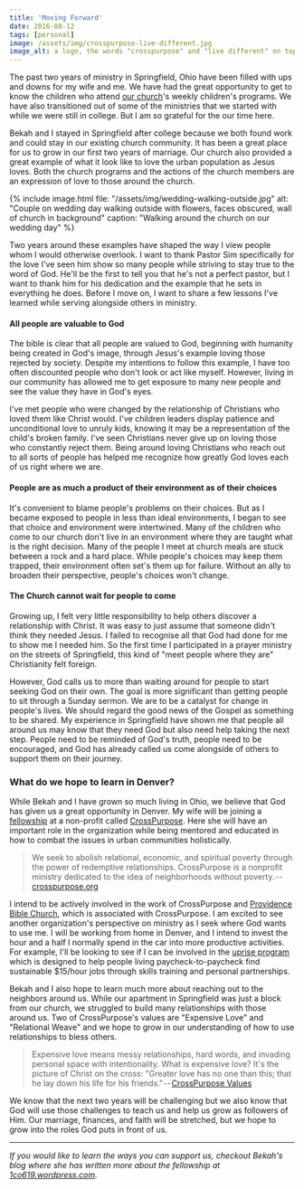```yaml
---
title: 'Moving Forward'
date: 2016-08-12
tags: [personal]
image: /assets/img/crosspurpose-live-different.jpg
image_alt: a logo, the words "crosspurpose" and "live different" on top of an image of a person using carpentry hand tools
---
```


The past two years of ministry in Springfield, Ohio have been filled with ups
and downs for my wife and me. We have had the great opportunity to get to know
the children who attend [our church](http://mychurchohio.com/)'s weekly
children's programs. We have also transitioned out of some of the ministries
that we started with while we were still in college. But I am so grateful for
the our time here.

Bekah and I stayed in Springfield after college because we both found work and
could stay in our existing church community. It has been a great place for us
to grow in our first two years of marriage. Our church also provided a great
example of what it look like to love the urban population as Jesus loves. Both
the church programs and the actions of the church members are an expression of
love to those around the church.

{% include image.html
    file: "/assets/img/wedding-walking-outside.jpg"
    alt: "Couple on wedding day walking outside with flowers, faces obscured, wall of church in background"
    caption: "Walking around the church on our wedding day"
%}

Two years around these examples have shaped the way I view people whom I would
otherwise overlook. I want to thank Pastor Sim specifically for the love I've
seen him show so many people while striving to stay true to the word of God.
He'll be the first to tell you that he's not a perfect pastor, but I want to
thank him for his dedication and the example that he sets in everything he
does. Before I move on, I want to share a few lessons I've learned while
serving alongside others in ministry.

#### All people are valuable to God

The bible is clear that all people are valued to God, beginning with humanity
being created in God's image, through Jesus's example loving those rejected by
society. Despite my intentions to follow this example, I have too often
discounted people who don't look or act like myself. However, living in our
community has allowed me to get exposure to many new people and see the value
they have in God's eyes.

I've met people who were changed by the relationship of Christians who loved
them like Christ would. I've children leaders display patience and
unconditional love to unruly kids, knowing it may be a representation of the
child's broken family. I've seen Christians never give up on loving those who
constantly reject them. Being around loving Christians who reach out to all
sorts of people has helped me recognize how greatly God loves each of us right
where we are.

#### People are as much a product of their environment as of their choices

It's convenient to blame people's problems on their choices. But as I became
exposed to people in less than ideal environments, I began to see that choice
and environment were intertwined. Many of the children who come to our church
don't live in an environment where they are taught what is the right decision.
Many of the people I meet at church meals are stuck between a rock and a hard
place. While people's choices may keep them trapped, their environment often
set's them up for failure. Without an ally to broaden their perspective,
people's choices won't change.

#### The Church cannot wait for people to come

Growing up, I felt very little responsibility to help others discover a
relationship with Christ. It was easy to just assume that someone didn't think
they needed Jesus. I failed to recognise all that God had done for me to show
me I needed him. So the first time I participated in a prayer ministry on the
streets of Springfield, this kind of "meet people where they are" Christianity
felt foreign.

However, God calls us to more than waiting around for people to start seeking
God on their own. The goal is more significant than getting people to sit
through a Sunday sermon. We are to be a catalyst for change in people's lives.
We should regard the good news of the Gospel as something to be shared. My
experience in Springfield have shown me that people all around us may know
that they need God but also need help taking the next step. People need to be
reminded of God's truth, people need to be encouraged, and God has already
called us come alongside of others to support them on their journey.

### What do we hope to learn in Denver?

While Bekah and I have grown so much living in Ohio, we believe that God has
given us a great opportunity in Denver. My wife will be joining a
[fellowship](http://www.crosspurposecenter.org/) at a non-profit called
[CrossPurpose](http://crosspurpose.org/). Here she will have an important role
in the organization while being mentored and educated in how to combat the
issues in urban communities holistically.

> We seek to abolish relational, economic, and spiritual poverty through the
> power of redemptive relationships. CrossPurpose is a nonprofit ministry
> dedicated to the idea of neighborhoods without poverty. --
> [crosspurpose.org](http://crosspurpose.org/)

I intend to be actively involved in the work of CrossPurpose and [Providence
Bible Church](http://www.providencedenver.org/), which is associated with
CrossPurpose. I am excited to see another organization's perspective on
ministry as I seek where God wants to use me. I will be working from home in
Denver, and I intend to invest the hour and a half I normally spend in the car
into more productive activities. For example, I'll be looking to see if I can
be involved in the [uprise program](http://crosspurpose.org/program/uprise/)
which is designed to help people living paycheck-to-paycheck find sustainable
\$15/hour jobs through skills training and personal partnerships.

Bekah and I also hope to learn much more about reaching out to the neighbors
around us. While our apartment in Springfield was just a block from our
church, we struggled to build many relationships with those around us. Two of
CrossPurpose's values are "Expensive Love" and "Relational Weave" and we hope
to grow in our understanding of how to use relationships to bless others.

> Expensive love means messy relationships, hard words, and invading personal
> space with intentionality. What is expensive love? It's the picture of Christ
> on the cross: "Greater love has no one than this; that he lay down his life
> for his friends." -- [CrossPurpose Values](http://crosspurpose.org/about/our-values/)

We know that the next two years will be challenging but we also know that God
will use those challenges to teach us and help us grow as followers of Him.
Our marriage, finances, and faith will be stretched, but we hope to grow into
the roles God puts in front of us.

---

_If you would like to learn the ways you can support us, checkout Bekah's
blog where she has written more about the fellowship at
[1co619.wordpress.com](https://1co619.wordpress.com/crosspurpose-fellowship)._
